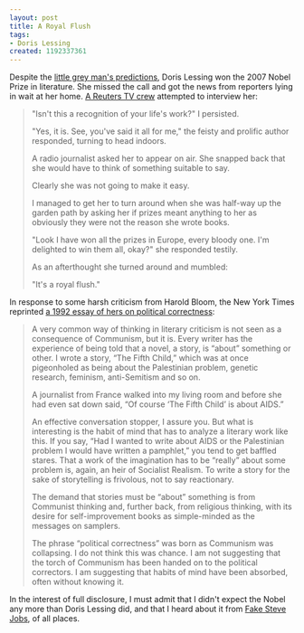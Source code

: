 ```yaml
---
layout: post
title: A Royal Flush
tags:
- Doris Lessing
created: 1192337361
---
```

Despite the [little grey man's predictions](/node/343), Doris Lessing won the 2007 Nobel Prize in literature.  She missed the call and got the news from reporters lying in wait at her home.  [A Reuters TV crew](http://www.reuters.com/article/reutersEdge/idUSL1363610220071014?pageNumber=1&sp=true) attempted to interview her:

> "Isn't this a recognition of your life's work?" I persisted.
> 
> "Yes, it is. See, you've said it all for me," the feisty and prolific author responded, turning to head indoors.<!--break-->
>
> A radio journalist asked her to appear on air. She snapped back that she would have to think of something suitable to say.
>
> Clearly she was not going to make it easy.
>
> I managed to get her to turn around when she was half-way up the garden path by asking her if prizes meant anything to her as obviously they were not the reason she wrote books.
>
> "Look I have won all the prizes in Europe, every bloody one. I'm delighted to win them all, okay?" she responded testily.
>
> As an afterthought she turned around and mumbled:
>
>"It's a royal flush."

In response to some harsh criticism from Harold Bloom, the
New York Times reprinted [a 1992 essay of hers on political correctness](http://www.nytimes.com/2007/10/13/opinion/13lessing.html?_r=2&oref=slogin&oref=slogin):

> A very common way of thinking in literary criticism is not seen as a consequence of Communism, but it is. Every writer has the experience of being told that a novel, a story, is “about” something or other. I wrote a story, “The Fifth Child,” which was at once pigeonholed as being about the Palestinian problem, genetic research, feminism, anti-Semitism and so on.
>
> A journalist from France walked into my living room and before she had even sat down said, “Of course ‘The Fifth Child’ is about AIDS.”
>
> An effective conversation stopper, I assure you. But what is interesting is the habit of mind that has to analyze a literary work like this. If you say, “Had I wanted to write about AIDS or the Palestinian problem I would have written a pamphlet,” you tend to get baffled stares. That a work of the imagination has to be “really” about some problem is, again, an heir of Socialist Realism. To write a story for the sake of storytelling is frivolous, not to say reactionary.
>
> The demand that stories must be “about” something is from Communist thinking and, further back, from religious thinking, with its desire for self-improvement books as simple-minded as the messages on samplers.
>
> The phrase “political correctness” was born as Communism was collapsing. I do not think this was chance. I am not suggesting that the torch of Communism has been handed on to the political correctors. I am suggesting that habits of mind have been absorbed, often without knowing it.

In the interest of full disclosure, I must admit that I didn't expect the Nobel any more than Doris Lessing did, and that I heard about it from [Fake Steve Jobs](http://fakesteve.blogspot.com/2007/10/doris-lessing-on-political-correctness.html), of all places.

